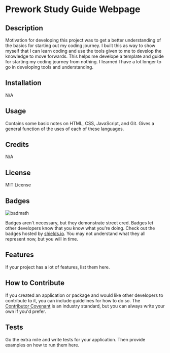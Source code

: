 # Prework Study Guide Webpage

## Description

Motivation for developing this project was to get a better understanding of the basics for starting out my coding journey. 
I built this as way to show myself that I can learn coding and use the tools given to me to develop the knowledge to move forwards. 
This helps me develope a template and guide for starting my coding journey from nothing. 
I learned I have a lot longer to go in developing tools and understanding.

## Installation

N/A

## Usage

Contains some basic notes on HTML, CSS, JavaScript, and Git. Gives a general function of the uses of each of these languages.

## Credits

N/A

## License

MIT License

## Badges

![badmath](https://img.shields.io/github/languages/top/nielsenjared/badmath)

Badges aren't necessary, but they demonstrate street cred. Badges let other developers know that you know what you're doing. Check out the badges hosted by [shields.io](https://shields.io/). You may not understand what they all represent now, but you will in time.

## Features

If your project has a lot of features, list them here.

## How to Contribute

If you created an application or package and would like other developers to contribute to it, you can include guidelines for how to do so. The [Contributor Covenant](https://www.contributor-covenant.org/) is an industry standard, but you can always write your own if you'd prefer.

## Tests

Go the extra mile and write tests for your application. Then provide examples on how to run them here.